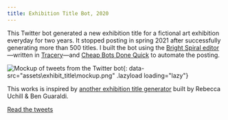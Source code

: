 ```yaml
---
title: Exhibition Title Bot, 2020
---
```

This Twitter bot generated a new exhibition title for a fictional art exhibition everyday for two years. It stopped posting in spring 2021 after successfully generating more than 500 titles. I built the bot using the [Bright Spiral editor](https://www.brightspiral.com/tracery/)—written in [Tracery](https://tracery.io/)—and [Cheap Bots Done Quick](https://cheapbotsdonequick.com/) to automate the posting. 

![Mockup of tweets from the Twitter bot](){: data-src="assets\exhibit_title\mockup.png" .lazyload loading="lazy"}

This works is inspired by [another exhibition title generator](http://www.mit.edu/~ruchill/lazycurator.submit.html) built by Rebecca Uchill & Ben Guaraldi.

[Read the tweets](https://twitter.com/exhibit_title)
